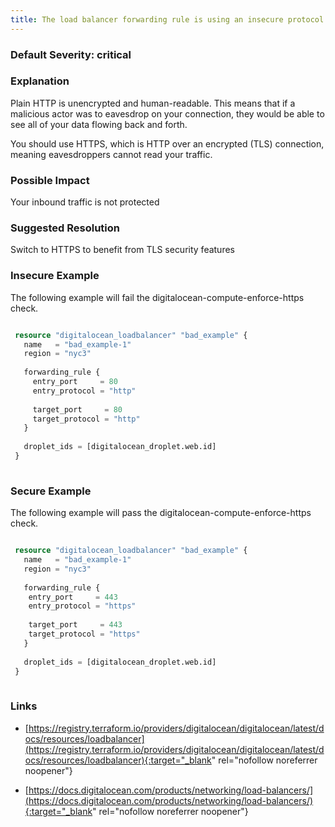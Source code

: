 ```yaml
---
title: The load balancer forwarding rule is using an insecure protocol as an entrypoint
---
```


### Default Severity: <span class="severity critical">critical</span>

### Explanation

Plain HTTP is unencrypted and human-readable. This means that if a malicious actor was to eavesdrop on your connection, they would be able to see all of your data flowing back and forth.

You should use HTTPS, which is HTTP over an encrypted (TLS) connection, meaning eavesdroppers cannot read your traffic.

### Possible Impact
Your inbound traffic is not protected

### Suggested Resolution
Switch to HTTPS to benefit from TLS security features


### Insecure Example

The following example will fail the digitalocean-compute-enforce-https check.
```terraform

 resource "digitalocean_loadbalancer" "bad_example" {
   name   = "bad_example-1"
   region = "nyc3"
 
   forwarding_rule {
     entry_port     = 80
     entry_protocol = "http"
 
     target_port     = 80
     target_protocol = "http"
   }
 
   droplet_ids = [digitalocean_droplet.web.id]
 }
 
```



### Secure Example

The following example will pass the digitalocean-compute-enforce-https check.
```terraform

 resource "digitalocean_loadbalancer" "bad_example" {
   name   = "bad_example-1"
   region = "nyc3"
   
   forwarding_rule {
 	entry_port     = 443
 	entry_protocol = "https"
   
 	target_port     = 443
 	target_protocol = "https"
   }
   
   droplet_ids = [digitalocean_droplet.web.id]
 }
 
```



### Links


- [https://registry.terraform.io/providers/digitalocean/digitalocean/latest/docs/resources/loadbalancer](https://registry.terraform.io/providers/digitalocean/digitalocean/latest/docs/resources/loadbalancer){:target="_blank" rel="nofollow noreferrer noopener"}

- [https://docs.digitalocean.com/products/networking/load-balancers/](https://docs.digitalocean.com/products/networking/load-balancers/){:target="_blank" rel="nofollow noreferrer noopener"}




